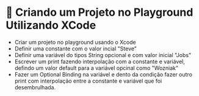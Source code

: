 # 📱 Criando um Projeto no Playground Utilizando XCode 

- Criar um projeto no playground usando o Xcode
- Definir uma constante com o valor incial "Steve"
- Definir uma variável do tipos String opcional e com valor inicial "Jobs"
- Escrever um print fazendo interpolação com a constante e variável, defindo um valor default para a variável opcinal como "Wozniak"
- Fazer um Optional Binding na variável e dento da condição fazer outro print com interpolação entre a constante e variável que foi desembrulhada.
